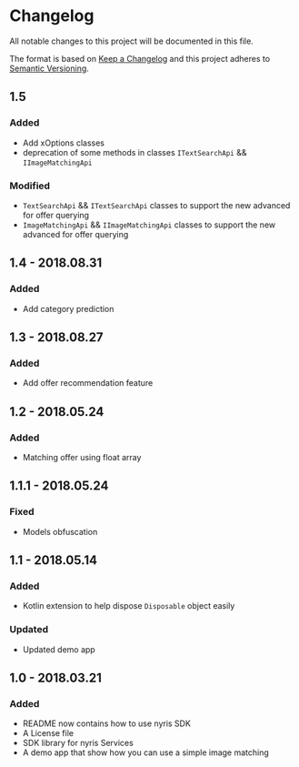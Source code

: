 # Changelog
All notable changes to this project will be documented in this file.

The format is based on [Keep a Changelog](http://keepachangelog.com/en/1.0.0/)
and this project adheres to [Semantic Versioning](http://semver.org/spec/v2.0.0.html).

## 1.5
### Added
- Add xOptions classes
- deprecation of some methods in classes `ITextSearchApi` && `IImageMatchingApi`

### Modified
- `TextSearchApi` && `ITextSearchApi` classes to support the new advanced for offer querying
- `ImageMatchingApi` && `IImageMatchingApi` classes to support the new advanced for offer querying

## 1.4 - 2018.08.31
### Added
- Add category prediction

## 1.3 - 2018.08.27
### Added
- Add offer recommendation feature

## 1.2 - 2018.05.24
### Added
- Matching offer using float array

## 1.1.1 - 2018.05.24
### Fixed
- Models obfuscation 
 
## 1.1 - 2018.05.14
### Added
- Kotlin extension to help dispose `Disposable` object easily

### Updated
- Updated demo app

## 1.0 - 2018.03.21
### Added
- README now contains how to use nyris SDK
- A License file
- SDK library for nyris Services
- A demo app that show how you can use a simple image matching